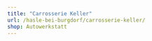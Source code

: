 ```yaml
---
title: "Carrosserie Keller"
url: /hasle-bei-burgdorf/carrosserie-keller/
shop: Autowerkstatt
---
```

